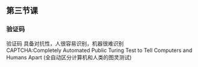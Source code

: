 ## 第三节课

### 验证码
验证码 具备对抗性，人很容易识别，机器很难识别<br>
CAPTCHA:Completely Automated Public Turing Test to Tell Computers and Humans Apart (全自动区分计算机和人类的图灵测试)
